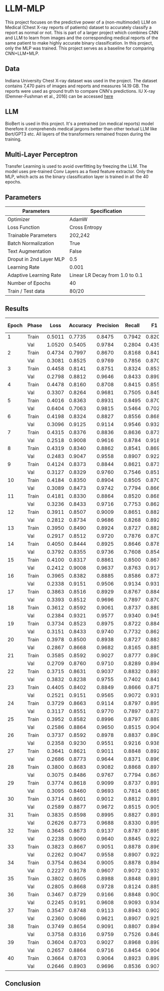 # LLM-MLP

This project focuses on the predictive power of a (non-multimodel) LLM on Medical (Chest X-ray reports of patients) dataset to accurately classify a report as normal or not. This is part of a larger project which combines CNN and LLM to learn from images and the corresponding medical reports of the same patient to make highly accurate binary classification. In this project, only the MLP was trained. This project serves as a baseline for comparing CNN+LLM+MLP.

## Data

Indiana University Chest X-ray dataset was used in the project.
The dataset contains 7,470 pairs of images and reports and measures 14.19 GB. The reports were used as ground truth to compare CNN's predictions.
IU X-ray (Demner-Fushman et al., 2016) can be accessed [here](https://www.kaggle.com/datasets/raddar/chest-xrays-indiana-university)

## LLM

BioBert is used in this project. It's a pretrained (on medical reports) model therefore it comprehends medical jargons better than other textual LLM like Bert/GPT3 etc. All layers of the transformers remained frozen during the training.

## Multi-Layer Perceptron

Transfer Learning is used to avoid overfitting by freezing the LLM. The model uses pre-trained Conv Layers as a fixed feature extractor. Only the MLP, which acts as the binary classification layer is trained in all the 40 epochs.

## Parameters

| Parameters | Specification |
| --- | --- |
| Optimizer | AdamW |
| Loss Function | Cross Entropy |
| Trainable Parameters | 202,242 |
| Batch Normalization | True |
| Text Augmentation | False |
| Droput in 2nd Layer MLP | 0.5 |
| Learning Rate | 0.001 |
| Adaptive Learning Rate | Linear LR Decay from 1.0 to 0.1 |
| Number of Epochs | 40 |
| Train / Test data | 80/20 |

## Results

| Epoch | Phase | Loss   | Accuracy | Precision | Recall | F1     | Sensitivity | ROC AUC | PR AUC |
|-------|-------|--------|----------|-----------|--------|--------|-------------|---------|--------|
| 1     | Train | 0.5011 | 0.7735   | 0.8475    | 0.7942 | 0.8200 | 0.7942      | 0.8442  | 0.9042 |
|       | Val   | 1.0520 | 0.5405   | 0.9784    | 0.2804 | 0.4359 | 0.2804      | 0.9320  | 0.9531 |
| 2     | Train | 0.4734 | 0.7997   | 0.8670    | 0.8168 | 0.8412 | 0.8168      | 0.8735  | 0.9238 |
|       | Val   | 0.3081 | 0.8525   | 0.9769    | 0.7856 | 0.8709 | 0.7856      | 0.9537  | 0.9718 |
| 3     | Train | 0.4458 | 0.8141   | 0.8751    | 0.8324 | 0.8532 | 0.8324      | 0.8863  | 0.9309 |
|       | Val   | 0.2798 | 0.8812   | 0.9646    | 0.8433 | 0.8999 | 0.8433      | 0.9588  | 0.9722 |
| 4     | Train | 0.4478 | 0.8160   | 0.8708    | 0.8415 | 0.8559 | 0.8415      | 0.8883  | 0.9338 |
|       | Val   | 0.3307 | 0.8264   | 0.9681    | 0.7505 | 0.8455 | 0.7505      | 0.9602  | 0.9712 |
| 5     | Train | 0.4016 | 0.8363   | 0.8931    | 0.8495 | 0.8708 | 0.8495      | 0.9090  | 0.9487 |
|       | Val   | 0.6404 | 0.7063   | 0.9815    | 0.5464 | 0.7020 | 0.5464      | 0.9588  | 0.9693 |
| 6     | Train | 0.4198 | 0.8324   | 0.8827    | 0.8556 | 0.8689 | 0.8556      | 0.9062  | 0.9459 |
|       | Val   | 0.3096 | 0.9125   | 0.9114    | 0.9546 | 0.9325 | 0.9546      | 0.9591  | 0.9707 |
| 7     | Train | 0.4315 | 0.8376   | 0.8836    | 0.8636 | 0.8735 | 0.8636      | 0.9032  | 0.9448 |
|       | Val   | 0.2518 | 0.9008   | 0.9616    | 0.8784 | 0.9181 | 0.8784      | 0.9642  | 0.9767 |
| 8     | Train | 0.4319 | 0.8340   | 0.8862    | 0.8541 | 0.8698 | 0.8541      | 0.9010  | 0.9437 |
|       | Val   | 0.2483 | 0.9047   | 0.9558    | 0.8907 | 0.9221 | 0.8907      | 0.9650  | 0.9774 |
| 9     | Train | 0.4124 | 0.8373   | 0.8844    | 0.8621 | 0.8731 | 0.8621      | 0.9087  | 0.9492 |
|       | Val   | 0.3127 | 0.8329   | 0.9760    | 0.7546 | 0.8512 | 0.7546      | 0.9653  | 0.9775 |
| 10    | Train | 0.4184 | 0.8350   | 0.8904    | 0.8505 | 0.8700 | 0.8505      | 0.9069  | 0.9470 |
|       | Val   | 0.3089 | 0.8473   | 0.9742    | 0.7794 | 0.8660 | 0.7794      | 0.9629  | 0.9734 |
| 11    | Train | 0.4181 | 0.8330   | 0.8864    | 0.8520 | 0.8689 | 0.8520      | 0.9083  | 0.9477 |
|       | Val   | 0.3236 | 0.8433   | 0.9716    | 0.7753 | 0.8624 | 0.7753      | 0.9615  | 0.9757 |
| 12    | Train | 0.3911 | 0.8507   | 0.9009    | 0.8651 | 0.8827 | 0.8651      | 0.9189  | 0.9540 |
|       | Val   | 0.2812 | 0.8734   | 0.9686    | 0.8268 | 0.8921 | 0.8268      | 0.9651  | 0.9767 |
| 13    | Train | 0.3950 | 0.8490   | 0.8924    | 0.8727 | 0.8824 | 0.8727      | 0.9185  | 0.9544 |
|       | Val   | 0.2917 | 0.8512   | 0.9720    | 0.7876 | 0.8702 | 0.7876      | 0.9688  | 0.9805 |
| 14    | Train | 0.4050 | 0.8444   | 0.8925    | 0.8646 | 0.8783 | 0.8646      | 0.9169  | 0.9512 |
|       | Val   | 0.3792 | 0.8355   | 0.9736    | 0.7608 | 0.8542 | 0.7608      | 0.9644  | 0.9727 |
| 15    | Train | 0.4100 | 0.8317   | 0.8861    | 0.8500 | 0.8677 | 0.8500      | 0.9122  | 0.9528 |
|       | Val   | 0.2412 | 0.9008   | 0.9637    | 0.8763 | 0.9179 | 0.8763      | 0.9691  | 0.9806 |
| 16    | Train | 0.3965 | 0.8382   | 0.8885    | 0.8586 | 0.8733 | 0.8586      | 0.9152  | 0.9534 |
|       | Val   | 0.2338 | 0.9151   | 0.9506    | 0.9134 | 0.9317 | 0.9134      | 0.9683  | 0.9801 |
| 17    | Train | 0.3863 | 0.8516   | 0.8929    | 0.8767 | 0.8847 | 0.8767      | 0.9216  | 0.9560 |
|       | Val   | 0.3393 | 0.8512   | 0.9696    | 0.7897 | 0.8705 | 0.7897      | 0.9629  | 0.9759 |
| 18    | Train | 0.3612 | 0.8592   | 0.9061    | 0.8737 | 0.8896 | 0.8737      | 0.9297  | 0.9618 |
|       | Val   | 0.2384 | 0.9321   | 0.9577    | 0.9340 | 0.9457 | 0.9340      | 0.9658  | 0.9781 |
| 19    | Train | 0.3734 | 0.8523   | 0.8975    | 0.8722 | 0.8846 | 0.8722      | 0.9280  | 0.9602 |
|       | Val   | 0.3151 | 0.8433   | 0.9740    | 0.7732 | 0.8621 | 0.7732      | 0.9665  | 0.9785 |
| 20    | Train | 0.3978 | 0.8500   | 0.8938    | 0.8727 | 0.8831 | 0.8727      | 0.9219  | 0.9557 |
|       | Val   | 0.2867 | 0.8668   | 0.9682    | 0.8165 | 0.8859 | 0.8165      | 0.9680  | 0.9799 |
| 21    | Train | 0.3585 | 0.8592   | 0.9027    | 0.8777 | 0.8900 | 0.8777      | 0.9333  | 0.9643 |
|       | Val   | 0.2709 | 0.8760   | 0.9710    | 0.8289 | 0.8943 | 0.8289      | 0.9704  | 0.9806 |
| 22    | Train | 0.3715 | 0.8631   | 0.9037    | 0.8832 | 0.8934 | 0.8832      | 0.9296  | 0.9620 |
|       | Val   | 0.3832 | 0.8238   | 0.9755    | 0.7402 | 0.8417 | 0.7402      | 0.9660  | 0.9785 |
| 23    | Train | 0.4405 | 0.8402   | 0.8849    | 0.8666 | 0.8757 | 0.8666      | 0.9106  | 0.9470 |
|       | Val   | 0.2521 | 0.9151   | 0.9565    | 0.9072 | 0.9312 | 0.9072      | 0.9655  | 0.9726 |
| 24    | Train | 0.3729 | 0.8663   | 0.9114    | 0.8797 | 0.8953 | 0.8797      | 0.9288  | 0.9581 |
|       | Val   | 0.3117 | 0.8551   | 0.9770    | 0.7897 | 0.8734 | 0.7897      | 0.9709  | 0.9815 |
| 25    | Train | 0.3952 | 0.8582   | 0.8996    | 0.8797 | 0.8896 | 0.8797      | 0.9244  | 0.9564 |
|       | Val   | 0.2586 | 0.8864   | 0.9650    | 0.8515 | 0.9047 | 0.8515      | 0.9707  | 0.9813 |
| 26    | Train | 0.3737 | 0.8592   | 0.8978    | 0.8837 | 0.8907 | 0.8837      | 0.9309  | 0.9623 |
|       | Val   | 0.2358 | 0.9230   | 0.9551    | 0.9216 | 0.9381 | 0.9216      | 0.9707  | 0.9813 |
| 27    | Train | 0.3641 | 0.8621   | 0.9011    | 0.8848 | 0.8928 | 0.8848      | 0.9321  | 0.9632 |
|       | Val   | 0.2686 | 0.8773   | 0.9644    | 0.8371 | 0.8962 | 0.8371      | 0.9705  | 0.9808 |
| 28    | Train | 0.3800 | 0.8683   | 0.9082    | 0.8868 | 0.8974 | 0.8868      | 0.9307  | 0.9622 |
|       | Val   | 0.3075 | 0.8486   | 0.9767    | 0.7794 | 0.8670 | 0.7794      | 0.9717  | 0.9824 |
| 29    | Train | 0.3774 | 0.8618   | 0.9099    | 0.8737 | 0.8914 | 0.8737      | 0.9302  | 0.9607 |
|       | Val   | 0.3095 | 0.8460   | 0.9693    | 0.7814 | 0.8653 | 0.7814      | 0.9715  | 0.9815 |
| 30    | Train | 0.3714 | 0.8601   | 0.9012    | 0.8812 | 0.8911 | 0.8812      | 0.9318  | 0.9622 |
|       | Val   | 0.2589 | 0.8877   | 0.9672    | 0.8515 | 0.9057 | 0.8515      | 0.9708  | 0.9817 |
| 31    | Train | 0.3835 | 0.8598   | 0.8995    | 0.8827 | 0.8910 | 0.8827      | 0.9298  | 0.9587 |
|       | Val   | 0.2626 | 0.8773   | 0.9688    | 0.8330 | 0.8958 | 0.8330      | 0.9708  | 0.9820 |
| 32    | Train | 0.3645 | 0.8673   | 0.9137    | 0.8787 | 0.8958 | 0.8787      | 0.9340  | 0.9633 |
|       | Val   | 0.2238 | 0.9060   | 0.9640    | 0.8845 | 0.9226 | 0.8845      | 0.9731  | 0.9835 |
| 33    | Train | 0.3823 | 0.8667   | 0.9051    | 0.8878 | 0.8963 | 0.8878      | 0.9306  | 0.9603 |
|       | Val   | 0.2262 | 0.9047   | 0.9558    | 0.8907 | 0.9221 | 0.8907      | 0.9725  | 0.9829 |
| 34    | Train | 0.3754 | 0.8634   | 0.9005    | 0.8878 | 0.8941 | 0.8878      | 0.9318  | 0.9604 |
|       | Val   | 0.2227 | 0.9178   | 0.9607    | 0.9072 | 0.9332 | 0.9072      | 0.9732  | 0.9835 |
| 35    | Train | 0.3802 | 0.8605   | 0.8988    | 0.8848 | 0.8917 | 0.8848      | 0.9321  | 0.9626 |
|       | Val   | 0.2805 | 0.8668   | 0.9728    | 0.8124 | 0.8854 | 0.8124      | 0.9715  | 0.9820 |
| 36    | Train | 0.3467 | 0.8729   | 0.9166    | 0.8848 | 0.9004 | 0.8848      | 0.9409  | 0.9664 |
|       | Val   | 0.2245 | 0.9191   | 0.9608    | 0.9093 | 0.9343 | 0.9093      | 0.9721  | 0.9830 |
| 37    | Train | 0.3547 | 0.8748   | 0.9113    | 0.8943 | 0.9027 | 0.8943      | 0.9381  | 0.9642 |
|       | Val   | 0.2360 | 0.9086   | 0.9621    | 0.8907 | 0.9251 | 0.8907      | 0.9717  | 0.9827 |
| 38    | Train | 0.3749 | 0.8654   | 0.9091    | 0.8807 | 0.8947 | 0.8807      | 0.9332  | 0.9627 |
|       | Val   | 0.3758 | 0.8316   | 0.9759    | 0.7526 | 0.8498 | 0.7526      | 0.9713  | 0.9822 |
| 39    | Train | 0.3604 | 0.8703   | 0.9027    | 0.8968 | 0.8998 | 0.8968      | 0.9367  | 0.9641 |
|       | Val   | 0.2657 | 0.8864   | 0.9716    | 0.8454 | 0.9041 | 0.8454      | 0.9720  | 0.9824 |
| 40    | Train | 0.3664 | 0.8703   | 0.9064    | 0.8923 | 0.8993 | 0.8923      | 0.9361  | 0.9635 |
|       | Val   | 0.2646 | 0.8903   | 0.9696    | 0.8536 | 0.9079 | 0.8536      | 0.9729  | 0.9828 |

## Conclusion


